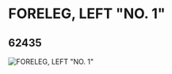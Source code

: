 # FORELEG, LEFT "NO. 1"
## 62435
![FORELEG, LEFT "NO. 1"](https://lc-www-live-s.legocdn.com/media/bricks/5/2/4522708.jpg)